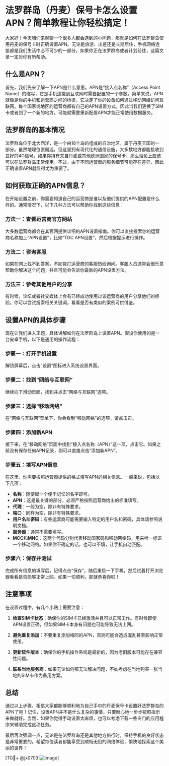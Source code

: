 # 法罗群岛（丹麦）保号卡怎么设置APN？简单教程让你轻松搞定！

大家好！今天咱们来聊聊一个很多人都会遇到的小问题，那就是如何在法罗群岛使用丹麦的保号卡时正确设置APN。无论是旅游、出差还是长期居住，手机网络连接都是我们生活中必不可少的一部分。如果你正在法罗群岛或者计划前往，这篇文章一定对你有所帮助。

## 什么是APN？

首先，我们先来了解一下APN是什么意思。APN是“接入点名称”（Access Point Name）的缩写，它是手机连接到互联网时需要配置的一个参数。简单来说，APN就像是你的手机和运营商之间的桥梁，它决定了你的设备如何通过移动网络访问互联网。每个国家或地区的运营商都有自己的APN设置方式，因此当我们更换了SIM卡或者到了一个新的地方，可能就需要重新配置APN才能正常使用数据服务。

## 法罗群岛的基本情况

法罗群岛位于北大西洋，是一个由18个岛屿组成的自治地区，属于丹麦王国的一部分。虽然地理位置偏远，但这里拥有现代化的通信设施，大多数地方都能接收到良好的4G信号。如果你持有来自丹麦或其他欧洲国家的保号卡，那么理论上应该可以在法罗群岛正常使用。不过，由于不同运营商的服务细节可能存在差异，因此正确设置APN就显得尤为重要了。

## 如何获取正确的APN信息？

在开始设置之前，你需要知道自己的运营商是谁以及他们提供的APN配置是什么样的。通常情况下，以下几种方法可以帮助你找到这些信息：

### 方法一：查看运营商官方网站
大多数运营商都会在其官网提供详细的APN设置指南。你可以直接搜索你的运营商名称加上“APN设置”，比如“TDC APN设置”，然后根据提示进行操作。

### 方法二：咨询客服
如果在网上找不到答案，不妨拨打运营商的客服热线询问。客服人员通常会很乐意帮助你解决这个问题，并且可能会告诉你最新的APN设置方法。

### 方法三：参考其他用户的分享
有时候，论坛或者社交媒体上会有已经成功使用过该运营商的用户分享他们的经验。你可以尝试搜索相关关键词，看看是否有类似的案例可供借鉴。

## 设置APN的具体步骤

现在让我们进入正题，具体讲解如何在法罗群岛上设置APN。假设你使用的是一台安卓手机，以下是通用的操作流程：

### 步骤一：打开手机设置
解锁屏幕后，点击“设置”图标进入系统设置界面。

### 步骤二：找到“网络与互联网”
继续向下滑动页面，找到并点击“网络与互联网”选项。

### 步骤三：选择“移动网络”
在“网络与互联网”菜单下，你会看到“移动网络”的选项，请点击它。

### 步骤四：添加新APN
接下来，在“移动网络”页面中找到“接入点名称（APN）”这一项，点击它。如果之前没有保存任何APN记录，则可以直接点击“添加新APN”。

### 步骤五：填写APN信息
在这里，你需要按照运营商提供的格式填写APN的相关信息。一般来说，包括以下几项：
- **名称**：随便起一个便于记忆的名字即可。
- **APN**：这是最关键的部分，必须严格按照运营商给出的标准填写。
- **代理**：一般为空，除非有特殊要求。
- **端口**：同样为空，除非有特殊要求。
- **用户名**和**密码**：有些运营商可能需要输入特定的用户名和密码，具体请参照说明文档。
- **服务器**：通常不需要填写。
- **MCC**和**MNC**：这两个代码分别代表移动国家码和移动网络码，用来唯一标识一个移动网络。如果你不确定的话，也可以不填，让手机自动匹配。

### 步骤六：保存并测试
完成所有信息的填写后，记得点击“保存”。随后重启一下手机，然后试着打开浏览器看看是否能够正常上网。如果一切顺利，那就恭喜你啦！

## 注意事项

在设置过程中，有几个小贴士需要注意：

1. **检查SIM卡状态**：确保你的SIM卡已经激活并且可以正常工作。有时候即使APN设置正确，但如果SIM卡本身有问题也可能导致无法上网。

2. **避免重复添加**：不要重复添加相同的APN，否则可能会造成混乱甚至影响正常使用。

3. **更新软件版本**：确保你的手机操作系统是最新的，因为老旧版本可能存在兼容性问题。

4. **联系当地服务商**：如果无论如何都无法解决问题，不妨考虑在当地购买一张当地的SIM卡作为备用方案。

## 总结

通过以上步骤，相信大家都能够顺利地为自己手中的丹麦保号卡设置好法罗群岛的APN了吧！记住，设置APN并不是什么复杂的事情，只要耐心地一步步按照指示来做就好。当然，如果你觉得手动设置太麻烦，也可以考虑下载一些专门的应用程序来辅助完成这项任务。

最后再次强调一点，无论是在法罗群岛还是其他地方旅行时，保持手机的良好状态是非常重要的。希望每位读者都能享受到顺畅无阻的网络体验，愉快地探索这个美丽的世界！

[TG💪+ @jx0703 ![Image](https://github.com/user-attachments/assets/dbca1d08-cadb-493c-b0ec-ad6f7a83f270)]